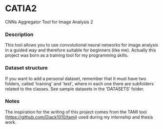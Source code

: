 # CATIA2
 CNNs Aggregator Tool for Image Analysis 2
 
### Description
This tool allows you to use convolutional neural networks for image analysis in a guided way and therefore suitable for beginners (like me).
Actually this project was born as a training tool for my programming skills.

### Dataset structure
If you want to add a personal dataset, remember that it must have two folders, called 'training' and 'test', where in each one there are subfolders related to the classes.
See sample datasets in the 'DATASETS' folder.

### Notes
The inspiration for the writing of this project comes from the TAMI tool (https://github.com/Djack1010/tami) used during my internship and thesis work.
